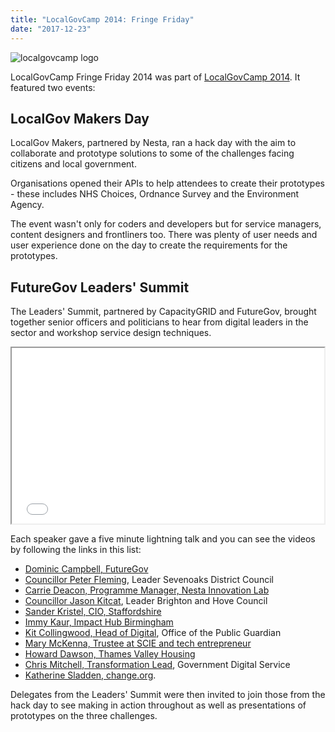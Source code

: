 ```yaml
---
title: "LocalGovCamp 2014: Fringe Friday"
date: "2017-12-23"
---
```


![localgovcamp logo](images/Camp_Logo.png)

LocalGovCamp Fringe Friday 2014 was part of [LocalGovCamp 2014](https://localgov.digital/events/localgovcamp/lgc2014). It featured two events:

## LocalGov Makers Day

LocalGov Makers, partnered by Nesta, ran a hack day with the aim to collaborate and prototype solutions to some of the challenges facing citizens and local government.

Organisations opened their APIs to help attendees to create their prototypes - these includes NHS Choices, Ordnance Survey and the Environment Agency.

The event wasn't only for coders and developers but for service managers, content designers and frontliners too. There was plenty of user needs and user experience done on the day to create the requirements for the prototypes.

## FutureGov Leaders' Summit

The Leaders' Summit, partnered by CapacityGRID and FutureGov, brought together senior officers and politicians to hear from digital leaders in the sector and workshop service design techniques.

<iframe src="//player.vimeo.com/video/99034757" width="500" height="281" allowfullscreen="allowfullscreen"></iframe>

Each speaker gave a five minute lightning talk and you can see the videos by following the links in this list:

- [Dominic Campbell, FutureGov](http://vimeo.com/99034757)
- [Councillor Peter Fleming](http://vimeo.com/99034760), Leader Sevenoaks District Council
- [Carrie Deacon, Programme Manager, Nesta Innovation Lab](http://vimeo.com/98910137)
- [Councillor Jason Kitcat](http://vimeo.com/98910079), Leader Brighton and Hove Council
- [Sander Kristel, CIO, Staffordshire](http://vimeo.com/98910136)
- [Immy Kaur, Impact Hub Birmingham](http://vimeo.com/99035509)
- [Kit Collingwood, Head of Digital](http://vimeo.com/98910056), Office of the Public Guardian
- [Mary McKenna, Trustee at SCIE and tech entrepreneur](http://vimeo.com/98910077)
- [Howard Dawson, Thames Valley Housing](http://vimeo.com/99034759)
- [Chris Mitchell, Transformation Lead](http://vimeo.com/98910054), Government Digital Service
- [Katherine Sladden, change.org](http://vimeo.com/98910055).

Delegates from the Leaders' Summit were then invited to join those from the hack day to see making in action throughout as well as presentations of prototypes on the three challenges.
